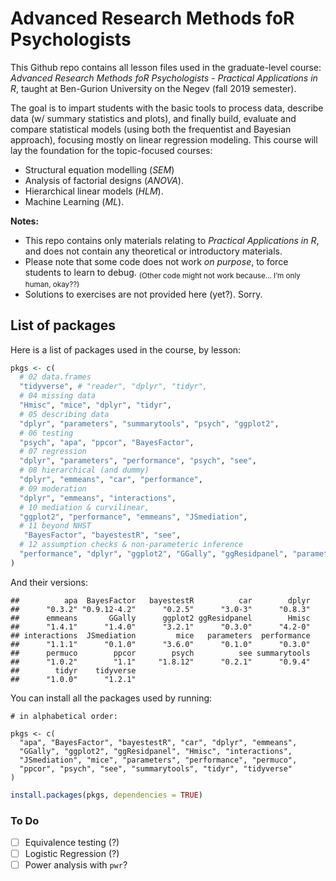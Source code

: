 
# Advanced Research Methods foR Psychologists

This Github repo contains all lesson files used in the graduate-level
course: *Advanced Research Methods foR Psychologists - Practical
Applications in R*, taught at Ben-Gurion University on the Negev (fall
2019 semester).

The goal is to impart students with the basic tools to process data,
describe data (w/ summary statistics and plots), and finally build,
evaluate and compare statistical models (using both the frequentist and
Bayesian approach), focusing mostly on linear regression modeling. This
course will lay the foundation for the topic-focused courses:

  - Structural equation modelling (*SEM*)
  - Analysis of factorial designs (*ANOVA*).
  - Hierarchical linear models (*HLM*).
  - Machine Learning (*ML*).

**Notes:**

  - This repo contains only materials relating to *Practical
    Applications in R*, and does not contain any theoretical or
    introductory materials.  
  - Please note that some code does not work *on purpose*, to force
    students to learn to debug. <sub>(Other code might not work because…
    I’m only human, okay??)</sub>  
  - Solutions to exercises are not provided here (yet?). Sorry.

## List of packages

Here is a list of packages used in the course, by lesson:

``` r
pkgs <- c(
  # 02 data.frames
  "tidyverse", # "reader", "dplyr", "tidyr",
  # 04 missing data
  "Hmisc", "mice", "dplyr", "tidyr", 
  # 05 describing data
  "dplyr", "parameters", "summarytools", "psych", "ggplot2",
  # 06 testing
  "psych", "apa", "ppcor", "BayesFactor", 
  # 07 regression
  "dplyr", "parameters", "performance", "psych", "see",
  # 08 hierarchical (and dummy)
  "dplyr", "emmeans", "car", "performance",
  # 09 moderation
  "dplyr", "emmeans", "interactions",
  # 10 mediation & curvilinear,
  "ggplot2", "performance", "emmeans", "JSmediation",
  # 11 beyond NHST
   "BayesFactor", "bayestestR", "see",
  # 12 assumption checks & non-parameteric inference
  "performance", "dplyr", "ggplot2", "GGally", "ggResidpanel", "parameters", "permuco"
)
```

And their versions:

    ##          apa  BayesFactor   bayestestR          car        dplyr 
    ##      "0.3.2" "0.9.12-4.2"      "0.2.5"      "3.0-3"      "0.8.3" 
    ##      emmeans       GGally      ggplot2 ggResidpanel        Hmisc 
    ##      "1.4.1"      "1.4.0"      "3.2.1"      "0.3.0"      "4.2-0" 
    ## interactions  JSmediation         mice   parameters  performance 
    ##      "1.1.1"      "0.1.0"      "3.6.0"      "0.1.0"      "0.3.0" 
    ##      permuco        ppcor        psych          see summarytools 
    ##      "1.0.2"        "1.1"     "1.8.12"      "0.2.1"      "0.9.4" 
    ##        tidyr    tidyverse 
    ##      "1.0.0"      "1.2.1"

You can install all the packages used by running:

    # in alphabetical order:

    pkgs <- c(
      "apa", "BayesFactor", "bayestestR", "car", "dplyr", "emmeans",
      "GGally", "ggplot2", "ggResidpanel", "Hmisc", "interactions",
      "JSmediation", "mice", "parameters", "performance", "permuco",
      "ppcor", "psych", "see", "summarytools", "tidyr", "tidyverse"
    )

``` r
install.packages(pkgs, dependencies = TRUE)
```

### To Do

  - [ ] Equivalence testing (?)
  - [ ] Logistic Regression (?)
  - [ ] Power analysis with `pwr`?
